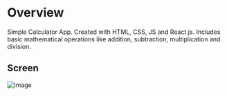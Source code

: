 # Overview #

Simple Calculator App. Created with HTML, CSS, JS and React.js. Includes basic mathematical operations like addition, subtraction, multiplication and division.

## Screen ##
![image](https://user-images.githubusercontent.com/60923510/129340540-aeeaa421-994e-44ae-a61d-28139265850f.png)


